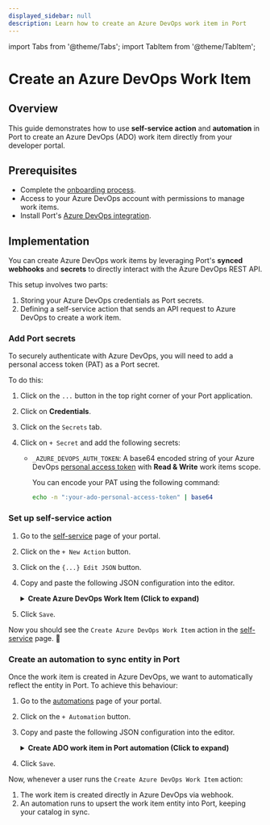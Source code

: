 ```yaml
---
displayed_sidebar: null
description: Learn how to create an Azure DevOps work item in Port
---
```


import Tabs from '@theme/Tabs';
import TabItem from '@theme/TabItem';

# Create an Azure DevOps Work Item

## Overview
This guide demonstrates how to use **self-service action** and **automation** in Port to create an Azure DevOps (ADO) work item directly from your developer portal.


## Prerequisites

- Complete the [onboarding process](/getting-started/overview).
- Access to your Azure DevOps account with permissions to manage work items.
- Install Port's [Azure DevOps integration](https://docs.port.io/build-your-software-catalog/sync-data-to-catalog/git/azure-devops/).


## Implementation

You can create Azure DevOps work items by leveraging Port's **synced webhooks** and **secrets** to directly interact with the Azure DevOps REST API.

This setup involves two parts:
1. Storing your Azure DevOps credentials as Port secrets.
2. Defining a self-service action that sends an API request to Azure DevOps to create a work item.


### Add Port secrets

To securely authenticate with Azure DevOps, you will need to add a personal access token (PAT) as a Port secret.

To do this:

1. Click on the `...` button in the top right corner of your Port application.

2. Click on **Credentials**.

3. Click on the `Secrets` tab.

4. Click on `+ Secret` and add the following secrets:
    - `_AZURE_DEVOPS_AUTH_TOKEN`: A base64 encoded string of your Azure DevOps [personal access token](https://learn.microsoft.com/en-us/azure/devops/organizations/accounts/use-personal-access-tokens-to-authenticate?view=azure-devops&tabs=Windows) with **Read & Write** work items scope.

        You can encode your PAT using the following command:
    
        ```bash
        echo -n ":your-ado-personal-access-token" | base64
        ```

### Set up self-service action

1. Go to the [self-service](https://app.getport.io/self-serve) page of your portal.
2. Click on the `+ New Action` button.
3. Click on the `{...} Edit JSON` button.
4. Copy and paste the following JSON configuration into the editor.

    <details>
    <summary><b>Create Azure DevOps Work Item (Click to expand)</b></summary>

    ```json showLineNumbers
    {
      "identifier": "create_ado_work_item",
      "title": "Create Azure DevOps Work Item",
      "icon": "AzureDevops",
      "description": "Create a new Azure DevOps work item",
      "trigger": {
        "type": "self-service",
        "operation": "CREATE",
        "userInputs": {
          "properties": {
            "title": {
              "type": "string",
              "title": "Title",
              "description": "Title of the work item"
            },
            "description": {
              "type": "string",
              "title": "Description",
              "description": "Detailed description about the work item"
            },
            "project": {
              "title": "Project",
              "description": "The project where the work item will be added",
              "icon": "AzureDevops",
              "type": "string",
              "blueprint": "project",
              "sort": {
                "property": "$title",
                "order": "ASC"
              },
              "format": "entity"
            },
            "priority": {
              "type": "string",
              "title": "Priority",
              "description": "Priority of the work item",
              "enum": [
                "1",
                "2",
                "3",
                "4"
              ],
              "enumColors": {
                "1": "lightGray",
                "2": "lightGray",
                "3": "lightGray",
                "4": "lightGray"
              }
            },
            "type": {
              "icon": "DefaultProperty",
              "title": "Type",
              "type": "string",
              "default": "Task",
              "enum": [
                "Task",
                "Epic",
                "Issue"
              ],
              "enumColors": {
                "Task": "gold",
                "Epic": "red",
                "Issue": "green"
              }
            }
          },
          "required": [
            "title",
            "project",
            "priority",
            "type"
          ],
          "order": [
            "type",
            "title",
            "description",
            "priority",
            "project"
          ],
          "titles": {}
        }
      },
      "invocationMethod": {
        "type": "WEBHOOK",
        "url": "https://dev.azure.com/{{.secrets._AZURE_DEVOPS_ORGANIZATION_URL}}/{{.inputs.project.identifier}}/_apis/wit/workitems/${{.inputs.type}}?$expand=all&api-version=7.1",
        "agent": false,
        "synchronized": true,
        "method": "POST",
        "headers": {
          "Content-Type": "application/json-patch+json",
          "Authorization": "Basic {{.secrets._AZURE_DEVOPS_AUTH_TOKEN}}"
        },
        "body": [
          {
            "op": "add",
            "path": "/fields/System.Title",
            "from": null,
            "value": "{{.inputs.title}}"
          },
          {
            "op": "add",
            "path": "/fields/Microsoft.VSTS.Common.Priority",
            "from": null,
            "value": "{{.inputs.priority}}"
          },
          {
            "op": "add",
            "path": "/fields/System.Description",
            "from": null,
            "value": "{{.inputs.description}}"
          }
        ]
      },
      "requiredApproval": false
    }
    ```
    </details>

5. Click `Save`.

Now you should see the `Create Azure DevOps Work Item` action in the [self-service](https://app.getport.io/self-serve) page. 🎉

### Create an automation to sync entity in Port

Once the work item is created in Azure DevOps, we want to automatically reflect the entity in Port. To achieve this behaviour:

1. Go to the [automations](https://app.getport.io/settings/automations) page of your portal.

2. Click on the `+ Automation` button.

3. Copy and paste the following JSON configuration into the editor.

    <details>
    <summary><b>Create ADO work item in Port automation (Click to expand)</b></summary>

    ```json showLineNumbers
    {
      "identifier": "ado_work_item_create_sync_status",
      "title": "Sync ADO Work Item in Port",
      "description": "Create a new Azure DevOps work item in Port",
      "trigger": {
        "type": "automation",
        "event": {
          "type": "RUN_UPDATED",
          "actionIdentifier": "create_ado_work_item"
        },
        "condition": {
          "type": "JQ",
          "expressions": [
            ".diff.after.status == \"SUCCESS\""
          ],
          "combinator": "and"
        }
      },
      "invocationMethod": {
        "type": "UPSERT_ENTITY",
        "blueprintIdentifier": "workItem",
        "mapping": {
          "identifier": "{{.event.diff.after.response.id | tostring}}",
          "title": "{{.event.diff.after.response.fields.\"System.Title\"}}",
          "properties": {
            "type": "{{.event.diff.after.response.fields.\"System.WorkItemType\"}}",
            "state": "{{.event.diff.after.response.fields.\"System.State\"}}",
            "effort": "{{.event.diff.after.response.fields.\"Microsoft.VSTS.Scheduling.Effort\"}}",
            "description": "{{.event.diff.after.response.fields.\"System.Description\"}}",
            "link": "{{.event.diff.after.response.url}}",
            "reason": "{{.event.diff.after.response.fields.\"System.Reason\"}}",
            "createdBy": "{{.event.diff.after.response.fields.\"System.CreatedBy\".displayName}}",
            "changedBy": "{{.event.diff.after.response.fields.\"System.ChangedBy\".displayName}}",
            "createdDate": "{{.event.diff.after.response.fields.\"System.CreatedDate\"}}",
            "changedDate": "{{.event.diff.after.response.fields.\"System.ChangedDate\"}}"
          },
          "relations": {
            "project": "{{.event.diff.after.response.url | split(\"/\")[4]}}",
            "column": "{{ ((.event.diff.after.response.fields.\"System.WorkItemType\" + \"-\" + .event.diff.after.response.fields.\"System.State\" + \"-\" + (.event.diff.after.response.url | split(\"/\")[4])) | gsub(\" \"; \"\")) }}"
          }
        }
      },
      "publish": true
    }
    ```
    </details>

4. Click `Save`.

Now, whenever a user runs the `Create Azure DevOps Work Item` action:

1. The work item is created directly in Azure DevOps via webhook.
2. An automation runs to upsert the work item entity into Port, keeping your catalog in sync.
